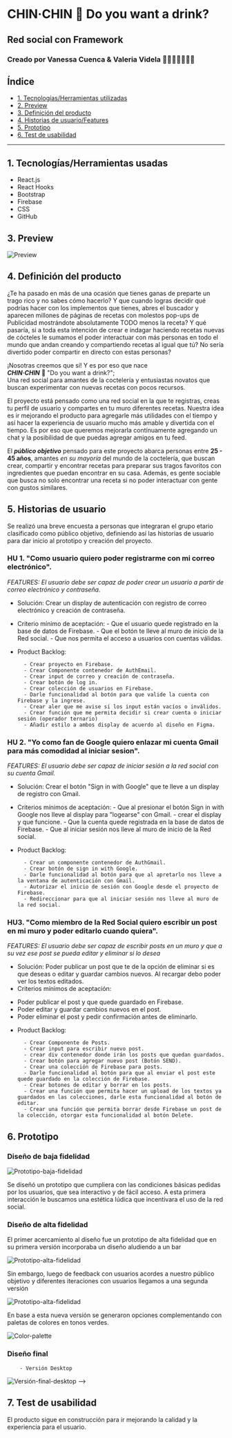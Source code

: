 # CHIN·CHIN 🥂 Do you want a drink? <br>
## Red social con Framework
### Creado por Vanessa Cuenca & Valeria Videla 👩🏽‍💻👩🏽‍💻🥂

## Índice

* [1. Tecnologías/Herramientas utilizadas](#1-tecnologías/herramientas-usadas)
* [2. Preview](#3-preview)
* [3. Definición del producto](#4-definición-del-producto)
* [4. Historias de usuario/Features](#5-historias-de-usuario/features)
* [5. Prototipo](#6-prototipo)
* [6. Test de usabilidad](#7-test-de-usabilidad)

***

## 1. Tecnologías/Herramientas usadas

- React.js
- React Hooks
- Bootstrap
- Firebase
- CSS
- GitHub


## 3. Preview

<img src="./src/assets/images/readme/chinchinpreview.gif" alt="Preview" class="Preview">


## 4. Definición del producto


¿Te ha pasado en más de una ocasión que tienes ganas de preparte un trago rico y no sabes cómo hacerlo? Y que cuando logras decidir qué podrías hacer con los implementos que tienes, abres el buscador y aparecen millones de páginas de recetas con molestos pop-ups de Publicidad mostrándote absolutamente TODO menos la receta? 
Y qué pasaría, si a toda esta intención de crear e indagar haciendo recetas nuevas de cócteles le sumamos el poder interactuar con más personas en todo el mundo que andan creando y compartiendo recetas al igual que tú? No sería divertido poder compartir en directo con estas personas?

¡Nosotras creemos que sí! Y es por eso que nace <br>
_**CHIN·CHIN**_ 🥂 "Do you want a drink?"; <br>
Una red social para amantes de la coctelería y entusiastas novatos que buscan experimentar con nuevas recetas con pocos recursos.


El proyecto está pensado como una red social en la que te registras, creas tu perfil de usuario y compartes en tu muro diferentes recetas. Nuestra idea es ir mejorando el producto para agregarle más utilidades con el tiempo y así hacer la experiencia de usuario mucho más amable y divertida con el tiempo. Es por eso que queremos mejorarla contínuamente agregando un chat y la posibilidad de que puedas agregar amigos en tu feed.

El _**público objetivo**_ pensado para este proyecto abarca personas entre **25 - 45 años**, 
amantes _en su mayoría_ del mundo de la coctelería, que buscan crear, compartir y encontrar recetas para preparar sus tragos favoritos con ingredientes que puedan encontrar en su casa. Además, es gente sociable que busca no solo encontrar una receta si no poder interactuar con gente con gustos similares. 


## 5. Historias de usuario

Se realizó una breve encuesta a personas que integraran el grupo etario clasificado como público 
objetivo, definiendo así las historias de usuario para dar inicio al prototipo y creación del proyecto.


### HU 1. "Como usuario quiero poder registrarme con mi correo electrónico".
_FEATURES: El usuario debe ser capaz de poder crear un usuario a partir de correo electrónico y contraseña._

* Solución: Crear un display de autenticación con registro de correo electrónico y creación de contraseña.
* Criterio mínimo de aceptación: 
        - Que el usuario quede registrado en la base de datos de Firebase.
        - Que el botón te lleve al muro de inicio de la Red social.
        - Que nos permita el acceso a usuarios con cuentas válidas.

* Product Backlog:

        - Crear proyecto en Firebase.
        - Crear Componente contenedor de AuthEmail.
        - Crear input de correo y creación de contraseña.
        - Crear botón de log in.
        - Crear colección de usuarios en Firebase.
        - Darle funcionalidad al botón para que valide la cuenta con Firebase y la ingrese.
        - Crear aler que me avise si los input están vacíos o inválidos.
        - Crear función que me permita decidir si crear cuenta o iniciar sesión (operador ternario)
        - Añadir estilo a ambos display de acuerdo al diseño en Figma.
        

### HU 2. "Yo como fan de Google quiero enlazar mi cuenta Gmail para más comodidad al iniciar sesion".
_FEATURES: El usuario debe ser capaz de iniciar sesión a la red social con su cuenta Gmail._

* Solución: Crear el botón "Sign in with Google" que te lleve a un display de registro con Gmail.
* Criterios mínimos de aceptación: 
          - Que al presionar el botón Sign in with Google nos lleve al display para "logearse" con Gmail.
          - crear el display y que funcione.
          - Que la cuenta quede registrada en la base de datos de Firebase.
          - Que al iniciar sesión nos lleve al muro de inicio de la Red social.


* Product Backlog:

        - Crear un componente contenedor de AuthGmail.
        - Crear botón de sign in with Google.
        - Darle funcionalidad al botón para que al apretarlo nos lleve a la ventana de autenticación con Gmail.
        - Autorizar el inicio de sesión con Google desde el proyecto de Firebase.
        - Redireccionar para que al iniciar sesión nos lleve al muro de la red social.
        

### HU3. "Como miembro de la Red Social quiero escribir un post en mi muro y poder editarlo cuando quiera".
_FEATURES: El usuario debe ser capaz de escribir posts en un muro y que a su vez ese post se pueda editar y eliminar si lo desea_

* Solución: Poder publicar un post que te de la opción de eliminar si es que deseas o editar y guardar cambios nuevos. Al recargar debo poder ver los textos editados.
* Criterios mínimos de aceptación:
- Poder publicar el post y que quede guardado en Firebase.
- Poder editar y guardar cambios nuevos en el post.
- Poder eliminar el post y pedir confirmación antes de eliminarlo.

* Product Backlog:

        - Crear Componente de Posts.
        - Crear input para escribir nuevo post.
        - crear div contenedor donde irán los posts que quedan guardados.
        - Crear botón para agregar nuevo post (Botón SEND).
        - Crear una colección de Firebase para posts.
        - Darle funcionalidad al botón para que al enviar el post este quede guardado en la colección de Firebase.
        - Crear botones de editar y borrar en los posts.
        - Crear una función que permita hacer un upload de los textos ya guardados en las colecciones, darle esta funcionalidad al botón de editar.
        - Crear una función que permita borrar desde Firebase un post de la colección, otorgar esta funcionalidad al botón Delete.
         


## 6. Prototipo

### Diseño de baja fidelidad

<img src="./src/assets/images/readme/prototipobf1.jpeg" alt="Prototipo-baja-fidelidad"/> 

Se diseñó un prototipo que cumpliera con las condiciones básicas pedidas por los usuarios, que sea 
interactivo y de fácil acceso. A esta primera interacción le buscamos una estética lúdica que incentivara el uso de la red social.


### Diseño de alta fidelidad

El primer acercamiento al diseño fue un prototipo de alta fidelidad que en su primera versión incorporaba un diseño aludiendo a un bar

<img src="./src/assets/images/readme/Figma1.png" alt="Prototipo-alta-fidelidad"/>

Sin embargo, luego de feedback con usuarios acordes a nuestro público objetivo y diferentes iteraciones con usuarios llegamos a una segunda versión

<img src="./src/assets/images/readme/Figma2.png" alt="Prototipo-alta-fidelidad"/>

En base a esta nueva versión se generaron opciones complementando con paletas de colores en tonos verdes.

<img src="./src/assets/images/readme/color-palette.png" alt="Color-palette"/>

### Diseño final

        - Versión Desktop

 <img src="./src/assets/images/readme/desktop2.png" alt="Versión-final-desktop"/>  -->




## 7. Test de usabilidad
 
El producto sigue en construcción para ir mejorando la calidad y la experiencia para el usuario.